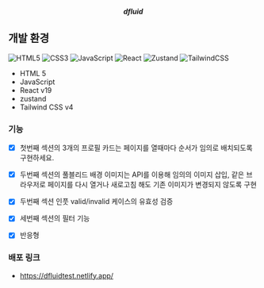 <b><i><p align="center">dfluid</p></i></b>

## 개발 환경

![HTML5](https://img.shields.io/badge/html5-%23E34F26.svg?style=for-the-badge&logo=html5&logoColor=white)
![CSS3](https://img.shields.io/badge/css3-%231572B6.svg?style=for-the-badge&logo=css3&logoColor=white)
![JavaScript](https://img.shields.io/badge/javascript-%23323330.svg?style=for-the-badge&logo=javascript&logoColor=%23F7DF1E)
![React](https://img.shields.io/badge/react-%2320232a.svg?style=for-the-badge&logo=react&logoColor=%2361DAFB)
![Zustand](https://img.shields.io/badge/Zustand-brown.svg?style=for-the-badge&logo=&logoColor=white)
![TailwindCSS](https://img.shields.io/badge/tailwindcss-%2338B2AC.svg?style=for-the-badge&logo=tailwind-css&logoColor=white)

- HTML 5
- JavaScript
- React v19
- zustand
- Tailwind CSS v4

### 기능
- [x] 첫번째 섹션의 3개의 프로필 카드는 페이지를 열때마다 순서가 임의로 배치되도록 구현하세요.
 
- [x] 두번째 섹션의 풀블리드 배경 이미지는 API를 이용해 임의의 이미지 삽입,
같은 브라우저로 페이지를 다시 열거나 새로고침 해도 기존 이미지가 변경되지 않도록 구현
  
- [x] 두번째 섹션 인풋 valid/invalid 케이스의 유효성 검증

- [x] 세번째 섹션의 필터 기능

- [x] 반응형

### 배포 링크
- https://dfluidtest.netlify.app/
